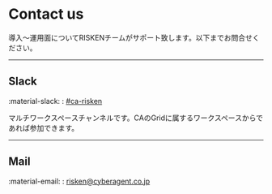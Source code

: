 # Contact us

導入〜運用面についてRISKENチームがサポート致します。以下までお問合せください。


---

## Slack

:material-slack: : [#ca-risken](https://cyberagent.slack.com/archives/C01J27AJLQ6)

マルチワークスペースチャンネルです。CAのGridに属するワークスペースからであれば参加できます。

---

## Mail

:material-email: : risken@cyberagent.co.jp
